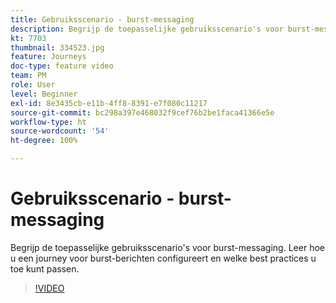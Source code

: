 ```yaml
---
title: Gebruiksscenario - burst-messaging
description: Begrijp de toepasselijke gebruiksscenario's voor burst-messaging. Leer hoe u een journey voor burst-berichten configureert en welke best practices u toe kunt passen.
kt: 7703
thumbnail: 334523.jpg
feature: Journeys
doc-type: feature video
team: PM
role: User
level: Beginner
exl-id: 8e3435cb-e11b-4ff8-8391-e7f080c11217
source-git-commit: bc298a397e468032f9cef76b2be1faca41366e5e
workflow-type: ht
source-wordcount: '54'
ht-degree: 100%

---
```


# Gebruiksscenario - burst-messaging

Begrijp de toepasselijke gebruiksscenario&#39;s voor burst-messaging. Leer hoe u een journey voor burst-berichten configureert en welke best practices u toe kunt passen.

>[!VIDEO](https://video.tv.adobe.com/v/334523?quality=12)
